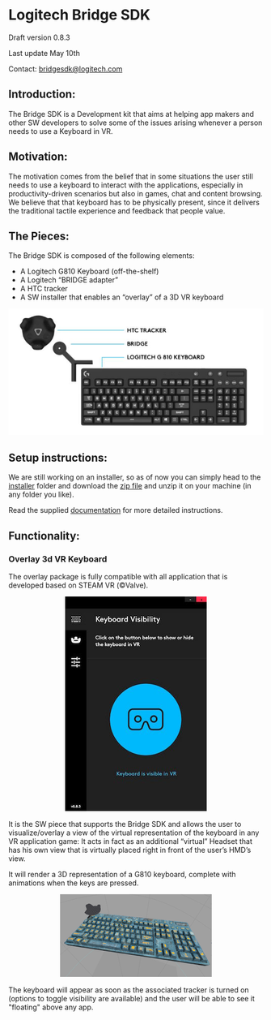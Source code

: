 # Logitech Bridge SDK

Draft version 0.8.3

Last update May 10th

Contact: bridgesdk@logitech.com

## Introduction:
The Bridge SDK is a Development kit that aims at helping app makers and other SW developers to solve some of the issues arising whenever a person needs to use a Keyboard in VR.

## Motivation:
The motivation comes from the belief that in some situations the user still needs to use a keyboard to interact with the applications, especially in productivity-driven scenarios but also in games, chat and content browsing. We believe that that keyboard has to be physically present, since it delivers the traditional tactile experience and feedback that people value.


## The Pieces:
The Bridge SDK is composed of the following elements:

- A Logitech G810 Keyboard (off-the-shelf)
- A Logitech “BRIDGE adapter”
- A HTC tracker 
- A SW installer that enables an “overlay” of a 3D VR keyboard

<p align="center">
<img src="documentation/pictures/Bridge_SDK_components.jpg">
</p>

## Setup instructions:
We are still working on an installer, so as of now you can simply head to the [installer](https://github.com/Logitech/logi_bridge_sdk/tree/master/installer) folder and download the [zip file](https://github.com/Logitech/logi_bridge_sdk/tree/master/installer/v083_Logitech_Bridge-win32-x64.zip) and unzip it on your machine (in any folder you like).

Read the supplied [documentation](https://github.com/Logitech/logi_bridge_sdk/tree/master/documentation/BRIGESDKdescription.pdf) for more detailed  instructions.


## Functionality:

### Overlay 3d VR Keyboard

The overlay package is fully compatible with all application that is developed based on STEAM VR (©Valve).

<p align="center">
<img src="documentation/pictures/BridgeUI_0.8.3_main.JPG">
</p>

It is the SW piece that supports the Bridge SDK and allows the user to visualize/overlay a view of the virtual representation of the keyboard in any VR application game: It acts in fact as an additional “virtual” Headset that has his own view that is virtually placed right in front of the user’s HMD’s view.

It will render a 3D representation of a G810 keyboard, complete with animations when the keys are pressed.

<p align="center">
<img src="documentation/pictures/skin_rocks_G810.PNG">
</p>

The keyboard will appear as soon as the associated tracker is turned on (options to toggle visibility are available) and the user will be able to see it "floating" above any app.
